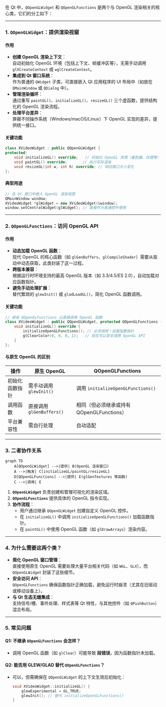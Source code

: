 在 Qt 中，`QOpenGLWidget` 和 `QOpenGLFunctions` 是两个与 OpenGL 渲染相关的核心类，它们的分工如下：

---

### **1. `QOpenGLWidget`：提供渲染视窗**
#### **作用**
- **创建 OpenGL 渲染上下文**：  
  自动初始化 OpenGL 环境（包括上下文、帧缓冲区等），无需手动调用 `glXCreateContext` 或 `wglCreateContext`。
- **集成到 Qt 窗口系统**：  
  作为普通的 `QWidget` 子类，可直接嵌入 Qt 应用程序的 UI 布局中（如放在 `QMainWindow` 或 `QDialog` 中）。
- **管理渲染循环**：  
  通过重写 `paintGL()`、`initializeGL()`、`resizeGL()` 三个虚函数，提供结构化的 OpenGL 渲染流程。
- **处理平台差异**：  
  屏蔽不同操作系统（Windows/macOS/Linux）下 OpenGL 实现的差异，提供统一接口。

#### **关键功能**
```cpp
class XVideoWidget : public QOpenGLWidget {
protected:
    void initializeGL() override;   // 初始化 OpenGL 资源（着色器、纹理等）
    void paintGL() override;       // 执行实际渲染
    void resizeGL(int w, int h) override; // 响应窗口大小变化
};
```

#### **典型用途**
```cpp
// 在 Qt 窗口中嵌入 OpenGL 渲染视图
QMainWindow window;
XVideoWidget *glWidget = new XVideoWidget(&window);
window.setCentralWidget(glWidget); // 直接作为普通控件使用
```

---

### **2. `QOpenGLFunctions`：访问 OpenGL API**
#### **作用**
- **动态加载 OpenGL 函数**：  
  现代 OpenGL 的核心函数（如 `glGenBuffers`、`glCompileShader`）需要从驱动中动态获取，此类封装了这一过程。
- **跨版本兼容**：  
  根据运行时环境支持的最高 OpenGL 版本（如 3.3/4.5/ES 2.0），自动加载对应函数指针。
- **避免手动处理扩展**：  
  替代繁琐的 `glewInit()` 或 `gladLoadGL()`，简化 OpenGL 函数调用。

#### **关键功能**
```cpp
// 继承 QOpenGLFunctions 以直接调用 OpenGL 函数
class XVideoWidget : public QOpenGLWidget, protected QOpenGLFunctions {
    void initializeGL() override {
        initializeOpenGLFunctions(); // 必须调用！加载函数指针
        glClearColor(0, 0, 0, 1);   // 现在可以安全调用 OpenGL API
    }
};
```

#### **与原生 OpenGL 的区别**
| **操作**               | **原生 OpenGL**               | **QOpenGLFunctions**                     |
|------------------------|-------------------------------|------------------------------------------|
| 初始化函数指针         | 需手动调用 `glewInit()`       | 调用 `initializeOpenGLFunctions()`      |
| 调用函数               | 直接调用 `glGenBuffers()`      | 相同（但必须继承或持有 QOpenGLFunctions）|
| 平台兼容性             | 需自行处理                    | 自动适配                                 |

---

### **3. 二者协作关系**
```mermaid
graph TD
    A[QOpenGLWidget] -->|提供| B(OpenGL 渲染窗口)
    A -->|触发| C[initializeGL/paintGL/resizeGL]
    D[QOpenGLFunctions] -->|提供| E(glGenTextures 等函数)
    C -->|调用| E
```

1. **`QOpenGLWidget`** 负责创建和管理可视化的渲染区域。
2. **`QOpenGLFunctions`** 提供具体的 OpenGL 指令实现。
3. **协作流程**：  
   - 用户通过继承 `QOpenGLWidget` 创建自定义 OpenGL 控件。  
   - 在 `initializeGL()` 中调用 `initializeOpenGLFunctions()` 加载函数指针。  
   - 在 `paintGL()` 中使用 OpenGL 函数（如 `glDrawArrays`）渲染内容。

---

### **4. 为什么需要这两个类？**
- **简化 OpenGL 窗口管理**：  
  直接使用原生 OpenGL 需要处理大量平台相关代码（如 `WGL`、`GLX`），而 `QOpenGLWidget` 封装了这些细节。
- **安全访问 API**：  
  `QOpenGLFunctions` 确保函数指针正确加载，避免运行时崩溃（尤其在旧驱动或移动设备上）。
- **与 Qt 生态无缝集成**：  
  支持信号/槽、事件处理、样式表等 Qt 特性，与其他控件（如 `QPushButton`）混合布局。

---

### **5. 常见问题**
#### **Q1: 不继承 `QOpenGLFunctions` 会怎样？**
- 调用 OpenGL 函数（如 `glClear`）可能导致 **段错误**，因为函数指针未加载。

#### **Q2: 能否用 GLEW/GLAD 替代 `QOpenGLFunctions`？**
- 可以，但需确保在 `QOpenGLWidget` 的上下文生效后初始化：
  ```cpp
  void XVideoWidget::initializeGL() {
      glewExperimental = GL_TRUE;
      glewInit(); // 替代 initializeOpenGLFunctions()
  }
  ```
